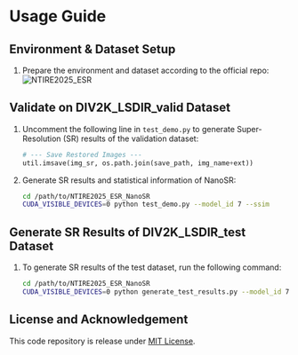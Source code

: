 # Usage Guide

## Environment & Dataset Setup
1. Prepare the environment and dataset according to the official repo: ![NTIRE2025_ESR](https://github.com/Amazingren/NTIRE2025_ESR.git)

## Validate on DIV2K_LSDIR_valid Dataset
1. Uncomment the following line in `test_demo.py` to generate Super-Resolution (SR) results of the validation dataset:
    ```python
    # --- Save Restored Images ---
    util.imsave(img_sr, os.path.join(save_path, img_name+ext))
    ```

2. Generate SR results and statistical information of NanoSR:
    ```bash
    cd /path/to/NTIRE2025_ESR_NanoSR
    CUDA_VISIBLE_DEVICES=0 python test_demo.py --model_id 7 --ssim
    ```

## Generate SR Results of DIV2K_LSDIR_test Dataset
1. To generate SR results of the test dataset, run the following command:
    ```bash
    cd /path/to/NTIRE2025_ESR_NanoSR
    CUDA_VISIBLE_DEVICES=0 python generate_test_results.py --model_id 7 --include_test
    ```

## License and Acknowledgement
This code repository is release under [MIT License](LICENSE). 